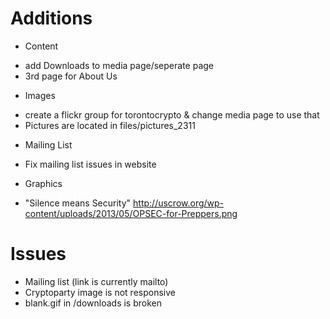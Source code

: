 Additions
=====

* Content
- add Downloads to media page/seperate page
- 3rd page for About Us
* Images
- create a flickr group for torontocrypto & change media page to use that
- Pictures are located in files/pictures_2311
* Mailing List
- Fix mailing list issues in website
* Graphics
- "Silence means Security"
	http://uscrow.org/wp-content/uploads/2013/05/OPSEC-for-Preppers.png

Issues
======
* Mailing list (link is currently mailto)
* Cryptoparty image is not responsive
* blank.gif in /downloads is broken
